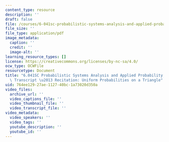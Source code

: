 ```yaml
---
content_type: resource
description: ''
draft: false
file: /courses/6-041sc-probabilistic-systems-analysis-and-applied-probability-fall-2013/764ee12927ae112740bc1a73020d350a_MIT6_041SCF13_Uniform_Probabilities_on_a_Triangle_300k.pdf
file_size: ''
file_type: application/pdf
image_metadata:
  caption: ''
  credit: ''
  image-alt: ''
learning_resource_types: []
license: https://creativecommons.org/licenses/by-nc-sa/4.0/
ocw_type: OCWFile
resourcetype: Document
title: "6.041SC Probabilistic Systems Analysis and Applied Probability, Fall 2013\
  \ Transcript \u2013 Recitation: Uniform Probabilities on a Triangle"
uid: 764ee129-27ae-1127-40bc-1a73020d350a
video_files:
  archive_url: ''
  video_captions_file: ''
  video_thumbnail_file: ''
  video_transcript_file: ''
video_metadata:
  video_speakers: ''
  video_tags: ''
  youtube_description: ''
  youtube_id: ''
---
```

